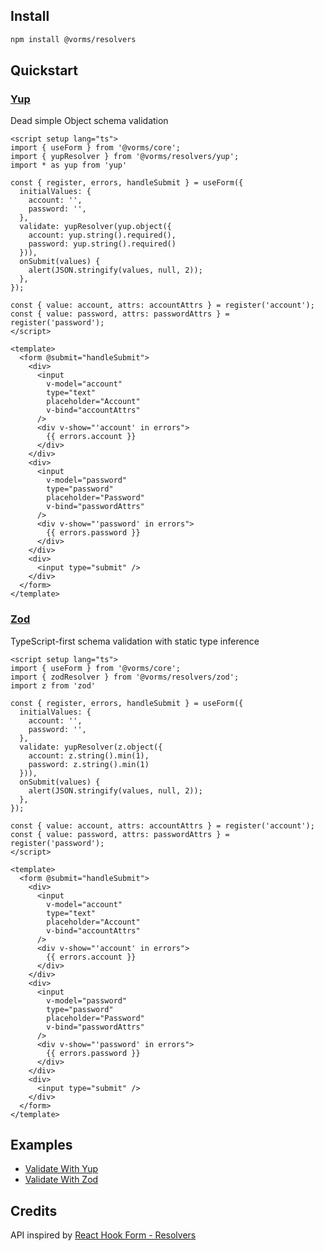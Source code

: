 ## Install

```bash
npm install @vorms/resolvers
```

## Quickstart

### [Yup](https://github.com/jquense/yup)

Dead simple Object schema validation

```vue
<script setup lang="ts">
import { useForm } from '@vorms/core';
import { yupResolver } from '@vorms/resolvers/yup';
import * as yup from 'yup'

const { register, errors, handleSubmit } = useForm({
  initialValues: {
    account: '',
    password: '',
  },
  validate: yupResolver(yup.object({
    account: yup.string().required(),
    password: yup.string().required()
  })),
  onSubmit(values) {
    alert(JSON.stringify(values, null, 2));
  },
});

const { value: account, attrs: accountAttrs } = register('account');
const { value: password, attrs: passwordAttrs } = register('password');
</script>

<template>
  <form @submit="handleSubmit">
    <div>
      <input
        v-model="account"
        type="text"
        placeholder="Account"
        v-bind="accountAttrs"
      />
      <div v-show="'account' in errors">
        {{ errors.account }}
      </div>
    </div>
    <div>
      <input
        v-model="password"
        type="password"
        placeholder="Password"
        v-bind="passwordAttrs"
      />
      <div v-show="'password' in errors">
        {{ errors.password }}
      </div>
    </div>
    <div>
      <input type="submit" />
    </div>
  </form>
</template>
```

### [Zod](https://github.com/vriad/zod)

TypeScript-first schema validation with static type inference

```vue
<script setup lang="ts">
import { useForm } from '@vorms/core';
import { zodResolver } from '@vorms/resolvers/zod';
import z from 'zod'

const { register, errors, handleSubmit } = useForm({
  initialValues: {
    account: '',
    password: '',
  },
  validate: yupResolver(z.object({
    account: z.string().min(1),
    password: z.string().min(1)
  })),
  onSubmit(values) {
    alert(JSON.stringify(values, null, 2));
  },
});

const { value: account, attrs: accountAttrs } = register('account');
const { value: password, attrs: passwordAttrs } = register('password');
</script>

<template>
  <form @submit="handleSubmit">
    <div>
      <input
        v-model="account"
        type="text"
        placeholder="Account"
        v-bind="accountAttrs"
      />
      <div v-show="'account' in errors">
        {{ errors.account }}
      </div>
    </div>
    <div>
      <input
        v-model="password"
        type="password"
        placeholder="Password"
        v-bind="passwordAttrs"
      />
      <div v-show="'password' in errors">
        {{ errors.password }}
      </div>
    </div>
    <div>
      <input type="submit" />
    </div>
  </form>
</template>
```

## Examples

- [Validate With Yup](https://stackblitz.com/edit/vorms-validate-with-yup?file=src%2FApp.vue)
- [Validate With Zod](https://stackblitz.com/edit/vorms-validate-with-zod?file=src%2FApp.vue)

## Credits

API inspired by [React Hook Form - Resolvers](https://github.com/react-hook-form/resolvers)
